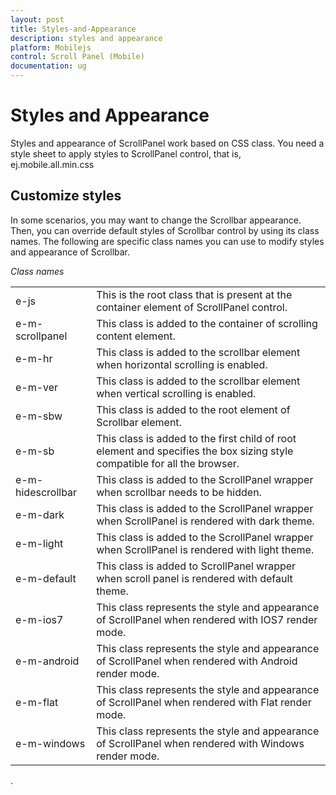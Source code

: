 ```yaml
---
layout: post
title: Styles-and-Appearance
description: styles and appearance
platform: Mobilejs
control: Scroll Panel (Mobile)
documentation: ug
---
```


# Styles and Appearance

Styles and appearance of ScrollPanel work based on CSS class. You need a style sheet to apply styles to ScrollPanel control, that is, ej.mobile.all.min.css

## Customize styles

In some scenarios, you may want to change the Scrollbar appearance. Then, you can override default styles of Scrollbar control by using its class names. The following are specific class names you can use to modify styles and appearance of Scrollbar.

_Class names_

<table>
<tr>
<td>
e-js </td><td>
This is the root class that is present at the container element of ScrollPanel control.</td></td>
<tr>
<td>
e-m-scrollpanel</td><td>
This class is added to the container of scrolling content element. </td></tr>
<tr>
<td>
e-m-hr</td><td>
This class is added to the scrollbar element when horizontal scrolling is enabled.</td></tr>
<tr>
<td>
e-m-ver</td><td>
This class is added to the scrollbar element when vertical scrolling is enabled.</td></tr>
<tr>
<td>
e-m-sbw</td><td>
This class is added to the root element of Scrollbar element.</td></tr>
<tr>
<td>
e-m-sb</td><td>
This class is added to the first child of root element and specifies the box sizing style compatible for all the browser. </td></tr>
<tr>
<td>
e-m-hidescrollbar</td><td>
This class is added to the ScrollPanel wrapper when scrollbar needs to be hidden.</td></tr>
<tr>
<td>
e-m-dark</td><td>
This class is added to the ScrollPanel wrapper when ScrollPanel is rendered with dark theme.</td></tr>
<tr>
<td>
e-m-light</td><td>
This class is added to the ScrollPanel wrapper when ScrollPanel is rendered with light theme.</td></tr>
<tr>
<td>
e-m-default</td><td>
This class is added to ScrollPanel wrapper when scroll panel is rendered with default theme.</td></tr>
<tr>
<td>
e-m-ios7</td><td>
This class represents the style and appearance of ScrollPanel when rendered with IOS7 render mode.</td></tr>
<tr>
<td>
e-m-android</td><td>
This class represents the style and appearance of ScrollPanel when rendered with Android render mode.</td></tr>
<tr>
<td>
e-m-flat</td><td>
This class represents the style and appearance of ScrollPanel when rendered with Flat render mode.</td></tr>
<tr>
<td>
e-m-windows</td><td>
This class represents the style and appearance of ScrollPanel when rendered with Windows render mode.</td></tr>
</table>
.











